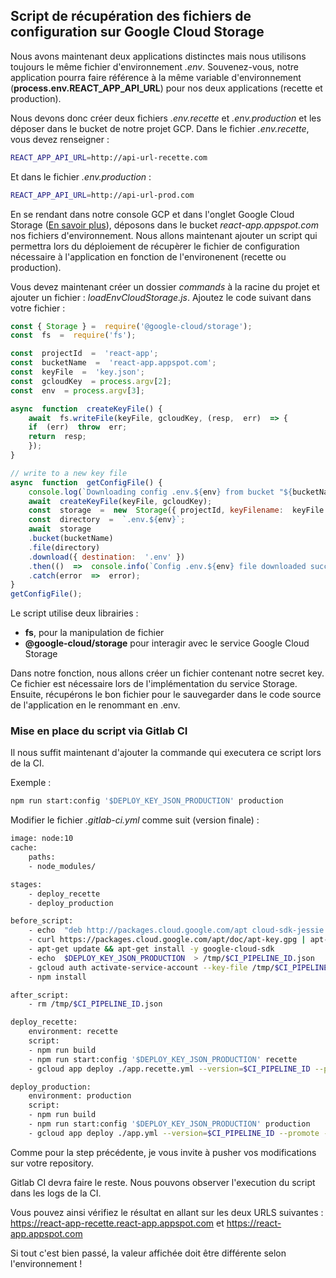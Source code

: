 ## Script de récupération des fichiers de configuration sur Google Cloud Storage

Nous avons maintenant deux applications distinctes mais nous utilisons toujours le même fichier d'environnement *.env*.
Souvenez-vous, notre application pourra faire référence à la même variable d'environnement (**process.env.REACT_APP_API_URL**) pour nos deux applications (recette et production).

Nous devons donc créer deux fichiers *.env.recette* et *.env.production* et les déposer dans le bucket de notre projet GCP.
Dans le fichier *.env.recette*, vous devez renseigner :

```bash
REACT_APP_API_URL=http://api-url-recette.com
```

Et dans le fichier *.env.production* :

```bash
REACT_APP_API_URL=http://api-url-prod.com
```

En se rendant dans notre console GCP et dans l'onglet Google Cloud Storage ([En savoir plus](https://cloud.google.com/storage/)), déposons dans le bucket *react-app.appspot.com* nos fichiers d'environnement.
Nous allons maintenant ajouter un script qui permettra lors du déploiement de récupèrer le fichier de configuration nécessaire à l'application en fonction de l'environenent (recette ou production).

Vous devez maintenant créer un dossier *commands* à la racine du projet et ajouter un fichier : *loadEnvCloudStorage.js*.
Ajoutez le code suivant dans votre fichier :  

```js
const { Storage } =  require('@google-cloud/storage');
const  fs  =  require('fs');

const  projectId  =  'react-app';
const  bucketName  =  'react-app.appspot.com';
const  keyFile  =  'key.json';
const  gcloudKey  = process.argv[2];
const  env  = process.argv[3];

async  function  createKeyFile() {
    await  fs.writeFile(keyFile, gcloudKey, (resp,  err)  => {
    if  (err)  throw  err;
    return  resp;
    });
}

// write to a new key file
async  function  getConfigFile() {
    console.log(`Downloading config .env.${env} from bucket "${bucketName}"`);
    await  createKeyFile(keyFile, gcloudKey);
    const  storage  =  new  Storage({ projectId, keyFilename:  keyFile });
    const  directory  =  `.env.${env}`;
    await  storage
    .bucket(bucketName)
    .file(directory)
    .download({ destination:  '.env' })
    .then(()  =>  console.info(`Config .env.${env} file downloaded successfully`))
    .catch(error  =>  error);
}
getConfigFile();

```

Le script utilise deux librairies :
- **fs**, pour la manipulation de fichier
- **@google-cloud/storage** pour interagir avec le service Google Cloud Storage

 
Dans notre fonction, nous allons créer un fichier contenant notre secret key. Ce fichier est nécessaire lors de l'implémentation du service Storage.
Ensuite, récupérons le bon fichier pour le sauvegarder dans le code source de l'application en le renommant en .env.

### Mise en place du script via Gitlab CI

Il nous suffit maintenant d'ajouter la commande qui executera ce script lors de la CI.

Exemple : 
```bash
npm run start:config '$DEPLOY_KEY_JSON_PRODUCTION' production
```

Modifier le fichier *.gitlab-ci.yml* comme suit (version finale) :

```bash
image: node:10
cache:
    paths:
    - node_modules/

stages:
    - deploy_recette
    - deploy_production

before_script:
    - echo  "deb http://packages.cloud.google.com/apt cloud-sdk-jessie main"  | tee /etc/apt/sources.list.d/google-cloud-sdk.list
    - curl https://packages.cloud.google.com/apt/doc/apt-key.gpg | apt-key add -
    - apt-get update && apt-get install -y google-cloud-sdk
    - echo  $DEPLOY_KEY_JSON_PRODUCTION  > /tmp/$CI_PIPELINE_ID.json
    - gcloud auth activate-service-account --key-file /tmp/$CI_PIPELINE_ID.json
    - npm install

after_script:
    - rm /tmp/$CI_PIPELINE_ID.json

deploy_recette:
    environment: recette
    script:
    - npm run build
    - npm run start:config '$DEPLOY_KEY_JSON_PRODUCTION' recette
    - gcloud app deploy ./app.recette.yml --version=$CI_PIPELINE_ID --promote --stop-previous-version

deploy_production:
    environment: production
    script:
    - npm run build
    - npm run start:config '$DEPLOY_KEY_JSON_PRODUCTION' production
    - gcloud app deploy ./app.yml --version=$CI_PIPELINE_ID --promote --stop-previous-version

```

Comme pour la step précédente, je vous invite à pusher vos modifications sur votre repository.

Gitlab CI devra faire le reste.
Nous pouvons observer l'execution du script dans les logs de la CI.

Vous pouvez ainsi vérifiez le résultat en allant sur les deux URLS suivantes :
https://react-app-recette.react-app.appspot.com et https://react-app.appspot.com

Si tout c'est bien passé, la valeur affichée doit être différente selon l'environnement !
